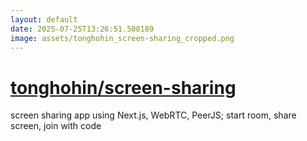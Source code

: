 ```yaml
---
layout: default
date: 2025-07-25T13:26:51.508189
image: assets/tonghohin_screen-sharing_cropped.png
---
```


# [tonghohin/screen-sharing](https://github.com/tonghohin/screen-sharing)

screen sharing app using Next.js, WebRTC, PeerJS; start room, share screen, join with code

